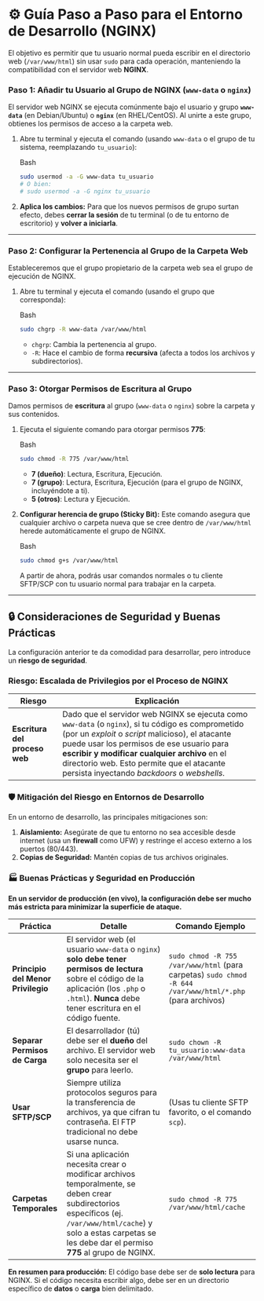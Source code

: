# ⚙️ Guía Paso a Paso para el Entorno de Desarrollo (NGINX)

El objetivo es permitir que tu usuario normal pueda escribir en el directorio web (`/var/www/html`) sin usar `sudo` para cada operación, manteniendo la compatibilidad con el servidor web **NGINX**.

### Paso 1: Añadir tu Usuario al Grupo de NGINX (`www-data` o `nginx`)

El servidor web NGINX se ejecuta comúnmente bajo el usuario y grupo **`www-data`** (en Debian/Ubuntu) o **`nginx`** (en RHEL/CentOS). Al unirte a este grupo, obtienes los permisos de acceso a la carpeta web.

1.  Abre tu terminal y ejecuta el comando (usando `www-data` o el grupo de tu sistema, reemplazando `tu_usuario`):

    Bash

    ```bash
    sudo usermod -a -G www-data tu_usuario
    # O bien:
    # sudo usermod -a -G nginx tu_usuario
    ```

2.  **Aplica los cambios:** Para que los nuevos permisos de grupo surtan efecto, debes **cerrar la sesión** de tu terminal (o de tu entorno de escritorio) y **volver a iniciarla**.

-----

### Paso 2: Configurar la Pertenencia al Grupo de la Carpeta Web

Estableceremos que el grupo propietario de la carpeta web sea el grupo de ejecución de NGINX.

1.  Abre tu terminal y ejecuta el comando (usando el grupo que corresponda):

    Bash

    ```bash
    sudo chgrp -R www-data /var/www/html
    ```

      - `chgrp`: Cambia la pertenencia al grupo.
      - `-R`: Hace el cambio de forma **recursiva** (afecta a todos los archivos y subdirectorios).

-----

### Paso 3: Otorgar Permisos de Escritura al Grupo

Damos permisos de **escritura** al grupo (`www-data` o `nginx`) sobre la carpeta y sus contenidos.

1.  Ejecuta el siguiente comando para otorgar permisos **775**:

    Bash

    ```bash
    sudo chmod -R 775 /var/www/html
    ```

      - **7 (dueño)**: Lectura, Escritura, Ejecución.
      - **7 (grupo)**: Lectura, Escritura, Ejecución (para el grupo de NGINX, incluyéndote a ti).
      - **5 (otros)**: Lectura y Ejecución.

2.  **Configurar herencia de grupo (Sticky Bit):** Este comando asegura que cualquier archivo o carpeta nueva que se cree dentro de `/var/www/html` herede automáticamente el grupo de NGINX.

    Bash

    ```bash
    sudo chmod g+s /var/www/html
    ```

    A partir de ahora, podrás usar comandos normales o tu cliente SFTP/SCP con tu usuario normal para trabajar en la carpeta.

-----

## 🔒 Consideraciones de Seguridad y Buenas Prácticas

La configuración anterior te da comodidad para desarrollar, pero introduce un **riesgo de seguridad**.

### Riesgo: Escalada de Privilegios por el Proceso de NGINX

|**Riesgo**|**Explicación**|
|---|---|
|**Escritura del proceso web**|Dado que el servidor web NGINX se ejecuta como `www-data` (o `nginx`), si tu código es comprometido (por un *exploit* o *script* malicioso), el atacante puede usar los permisos de ese usuario para **escribir y modificar cualquier archivo** en el directorio web. Esto permite que el atacante persista inyectando *backdoors* o *webshells*.|

### 🛡️ Mitigación del Riesgo en Entornos de Desarrollo

En un entorno de desarrollo, las principales mitigaciones son:

1.  **Aislamiento:** Asegúrate de que tu entorno no sea accesible desde internet (usa un **firewall** como UFW) y restringe el acceso externo a los puertos (80/443).
2.  **Copias de Seguridad:** Mantén copias de tus archivos originales.

### 🏭 Buenas Prácticas y Seguridad en Producción

**En un servidor de producción (en vivo), la configuración debe ser mucho más estricta para minimizar la superficie de ataque.**

|**Práctica**|**Detalle**|**Comando Ejemplo**|
|---|---|---|
|**Principio del Menor Privilegio**|El servidor web (el usuario `www-data` o `nginx`) **solo debe tener permisos de lectura** sobre el código de la aplicación (los `.php` o `.html`). **Nunca** debe tener escritura en el código fuente.|`sudo chmod -R 755 /var/www/html` (para carpetas) `sudo chmod -R 644 /var/www/html/*.php` (para archivos)|
|**Separar Permisos de Carga**|El desarrollador (tú) debe ser el **dueño** del archivo. El servidor web solo necesita ser el **grupo** para leerlo.|`sudo chown -R tu_usuario:www-data /var/www/html`|
|**Usar SFTP/SCP**|Siempre utiliza protocolos seguros para la transferencia de archivos, ya que cifran tu contraseña. El FTP tradicional no debe usarse nunca.|(Usas tu cliente SFTP favorito, o el comando `scp`).|
|**Carpetas Temporales**|Si una aplicación necesita crear o modificar archivos temporalmente, se deben crear subdirectorios específicos (ej. `/var/www/html/cache`) y solo a estas carpetas se les debe dar el permiso **775** al grupo de NGINX.|`sudo chmod -R 775 /var/www/html/cache`|

**En resumen para producción:** El código base debe ser de **solo lectura** para NGINX. Si el código necesita escribir algo, debe ser en un directorio específico de **datos** o **carga** bien delimitado.